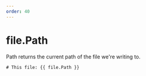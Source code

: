 ```yaml
---
order: 40
---
```


# file.Path

Path returns the current path of the file we're writing to.

```
# This file: {{ file.Path }}
```

